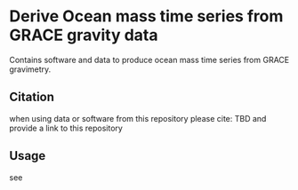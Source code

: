 # Derive Ocean mass time series from GRACE gravity data
Contains software and data to produce ocean mass time series from GRACE gravimetry.

## Citation
when using data or software from this repository please cite: TBD and provide a link to this repository

## Usage
see 


